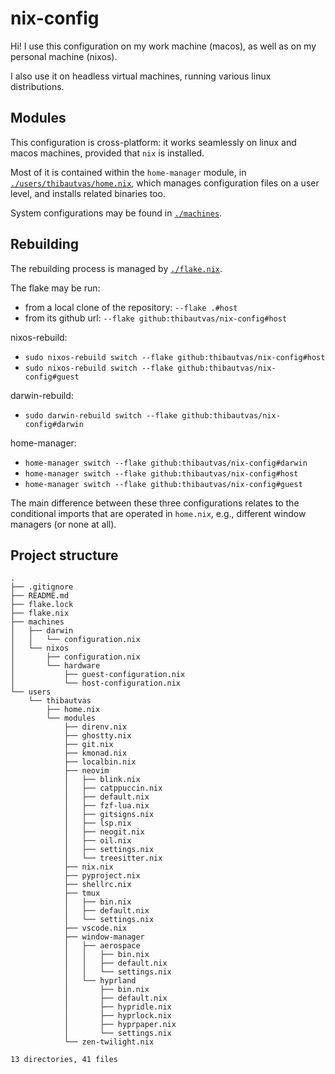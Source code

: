 # nix-config

Hi! I use this configuration on my work machine (macos), as well as on my personal machine (nixos).

I also use it on headless virtual machines, running various linux distributions.

## Modules

This configuration is cross-platform: it works seamlessly on linux and macos machines, provided that `nix` is installed.

Most of it is contained within the `home-manager` module, in [`./users/thibautvas/home.nix`](users/thibautvas/home.nix),
which manages configuration files on a user level, and installs related binaries too.

System configurations may be found in [`./machines`](machines).

## Rebuilding

The rebuilding process is managed by [`./flake.nix`](flake.nix).

The flake may be run:
- from a local clone of the repository: `--flake .#host`
- from its github url: `--flake github:thibautvas/nix-config#host`

nixos-rebuild:
- `sudo nixos-rebuild switch --flake github:thibautvas/nix-config#host`
- `sudo nixos-rebuild switch --flake github:thibautvas/nix-config#guest`

darwin-rebuild:
- `sudo darwin-rebuild switch --flake github:thibautvas/nix-config#darwin`

home-manager:
- `home-manager switch --flake github:thibautvas/nix-config#darwin`
- `home-manager switch --flake github:thibautvas/nix-config#host`
- `home-manager switch --flake github:thibautvas/nix-config#guest`

The main difference between these three configurations relates to the conditional imports that are operated in `home.nix`,
e.g., different window managers (or none at all).

## Project structure

```text
.
├── .gitignore
├── README.md
├── flake.lock
├── flake.nix
├── machines
│   ├── darwin
│   │   └── configuration.nix
│   └── nixos
│       ├── configuration.nix
│       └── hardware
│           ├── guest-configuration.nix
│           └── host-configuration.nix
└── users
    └── thibautvas
        ├── home.nix
        └── modules
            ├── direnv.nix
            ├── ghostty.nix
            ├── git.nix
            ├── kmonad.nix
            ├── localbin.nix
            ├── neovim
            │   ├── blink.nix
            │   ├── catppuccin.nix
            │   ├── default.nix
            │   ├── fzf-lua.nix
            │   ├── gitsigns.nix
            │   ├── lsp.nix
            │   ├── neogit.nix
            │   ├── oil.nix
            │   ├── settings.nix
            │   └── treesitter.nix
            ├── nix.nix
            ├── pyproject.nix
            ├── shellrc.nix
            ├── tmux
            │   ├── bin.nix
            │   ├── default.nix
            │   └── settings.nix
            ├── vscode.nix
            ├── window-manager
            │   ├── aerospace
            │   │   ├── bin.nix
            │   │   ├── default.nix
            │   │   └── settings.nix
            │   └── hyprland
            │       ├── bin.nix
            │       ├── default.nix
            │       ├── hypridle.nix
            │       ├── hyprlock.nix
            │       ├── hyprpaper.nix
            │       └── settings.nix
            └── zen-twilight.nix

13 directories, 41 files
```
